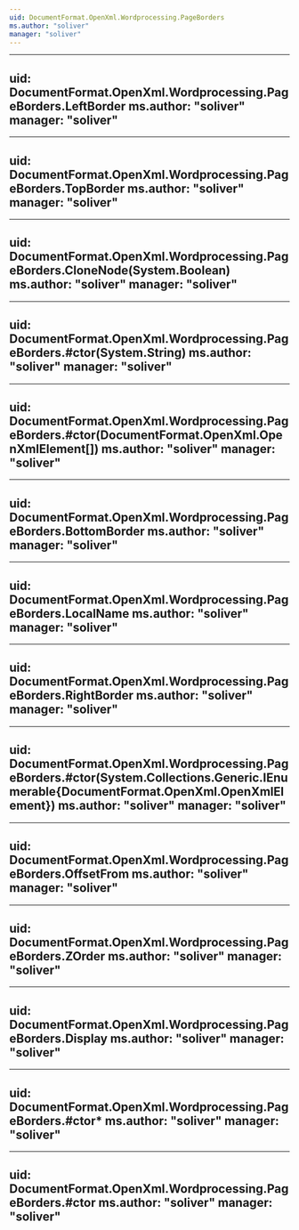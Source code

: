```yaml
---
uid: DocumentFormat.OpenXml.Wordprocessing.PageBorders
ms.author: "soliver"
manager: "soliver"
---
```


---
uid: DocumentFormat.OpenXml.Wordprocessing.PageBorders.LeftBorder
ms.author: "soliver"
manager: "soliver"
---

---
uid: DocumentFormat.OpenXml.Wordprocessing.PageBorders.TopBorder
ms.author: "soliver"
manager: "soliver"
---

---
uid: DocumentFormat.OpenXml.Wordprocessing.PageBorders.CloneNode(System.Boolean)
ms.author: "soliver"
manager: "soliver"
---

---
uid: DocumentFormat.OpenXml.Wordprocessing.PageBorders.#ctor(System.String)
ms.author: "soliver"
manager: "soliver"
---

---
uid: DocumentFormat.OpenXml.Wordprocessing.PageBorders.#ctor(DocumentFormat.OpenXml.OpenXmlElement[])
ms.author: "soliver"
manager: "soliver"
---

---
uid: DocumentFormat.OpenXml.Wordprocessing.PageBorders.BottomBorder
ms.author: "soliver"
manager: "soliver"
---

---
uid: DocumentFormat.OpenXml.Wordprocessing.PageBorders.LocalName
ms.author: "soliver"
manager: "soliver"
---

---
uid: DocumentFormat.OpenXml.Wordprocessing.PageBorders.RightBorder
ms.author: "soliver"
manager: "soliver"
---

---
uid: DocumentFormat.OpenXml.Wordprocessing.PageBorders.#ctor(System.Collections.Generic.IEnumerable{DocumentFormat.OpenXml.OpenXmlElement})
ms.author: "soliver"
manager: "soliver"
---

---
uid: DocumentFormat.OpenXml.Wordprocessing.PageBorders.OffsetFrom
ms.author: "soliver"
manager: "soliver"
---

---
uid: DocumentFormat.OpenXml.Wordprocessing.PageBorders.ZOrder
ms.author: "soliver"
manager: "soliver"
---

---
uid: DocumentFormat.OpenXml.Wordprocessing.PageBorders.Display
ms.author: "soliver"
manager: "soliver"
---

---
uid: DocumentFormat.OpenXml.Wordprocessing.PageBorders.#ctor*
ms.author: "soliver"
manager: "soliver"
---

---
uid: DocumentFormat.OpenXml.Wordprocessing.PageBorders.#ctor
ms.author: "soliver"
manager: "soliver"
---
